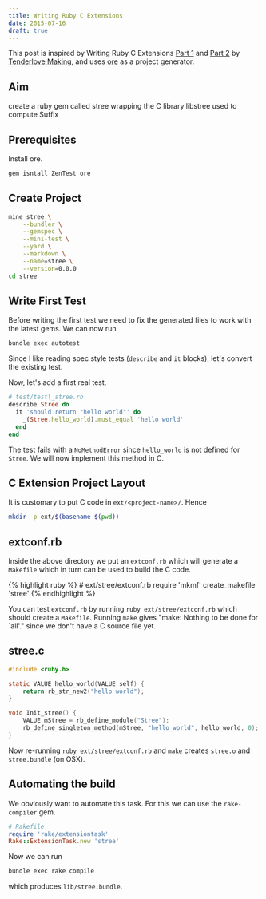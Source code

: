 ```yaml
---
title: Writing Ruby C Extensions
date: 2015-07-16
draft: true
---
```


This post is inspired by Writing Ruby C Extensions
[Part
1](http://tenderlovemaking.com/2009/12/18/writing-ruby-c-extensions-part-1.html) and
[Part
2](http://tenderlovemaking.com/2010/12/11/writing-ruby-c-extensions-part-2.html) by [Tenderlove Making](http://tenderlovemaking.com/), and uses
[ore](https://web.archive.org/web/20130305124820/https://postmodern.github.com/2012/05/20/you-dont-have-to-use-bundler-to-create-new-rubygems.html)
as a project generator.

## Aim

create a ruby gem called stree wrapping the C library libstree used to
compute Suffix

## Prerequisites

Install ore.

```sh
gem isntall ZenTest ore
```

## Create Project

```sh
mine stree \
    --bundler \
    --gemspec \
    --mini-test \
    --yard \
    --markdown \
    --name=stree \
    --version=0.0.0
cd stree
```

## Write First Test

Before writing the first test we need to fix the generated files to work
with the latest gems. We can now run

```sh
bundle exec autotest
```

Since I like reading spec style tests (`describe` and `it` blocks),
let's convert the existing test.

Now, let's add a first real test.

```ruby
# test/test\_stree.rb
describe Stree do
  it 'should return "hello world"' do
    _(Stree.hello_world).must_equal 'hello world'
  end
end
```

The test fails with a `NoMethodError` since `hello_world` is not defined
for `Stree`. We will now implement this method in C.

## C Extension Project Layout

It is customary to put C code in `ext/<project-name>/`. Hence

```sh
mkdir -p ext/$(basename $(pwd))
```

## extconf.rb

Inside the above directory we put an `extconf.rb` which will generate a
`Makefile` which in turn can be used to build the C code.

{% highlight ruby %} # ext/stree/extconf.rb require 'mkmf'
create\_makefile 'stree' {% endhighlight %}

You can test `extconf.rb` by running `ruby ext/stree/extconf.rb` which
should create a `Makefile`. Running `make` gives "make: Nothing to be
done for \`all'." since we don't have a C source file yet.

## stree.c

```c
#include <ruby.h>

static VALUE hello_world(VALUE self) {
    return rb_str_new2("hello world");
}

void Init_stree() {
    VALUE mStree = rb_define_module("Stree");
    rb_define_singleton_method(mStree, "hello_world", hello_world, 0);
}
```

Now re-running `ruby ext/stree/extconf.rb` and `make` creates `stree.o`
and `stree.bundle` (on OSX).

## Automating the build

We obviously want to automate this task. For this we can use the
`rake-compiler` gem.

```ruby
# Rakefile
require 'rake/extensiontask'
Rake::ExtensionTask.new 'stree'
```

Now we can run

```sh
bundle exec rake compile
```

which produces `lib/stree.bundle`.
